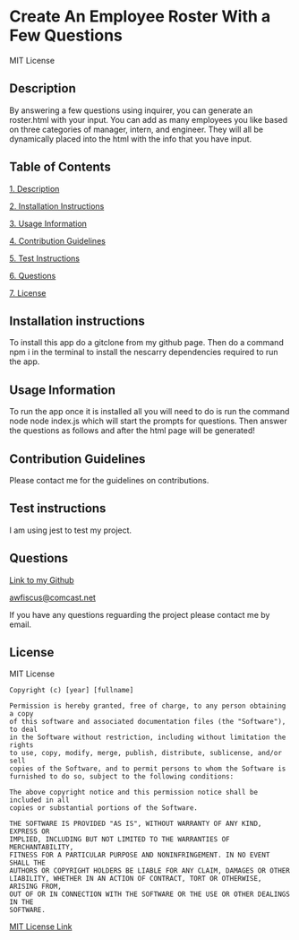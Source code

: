 # Create An Employee Roster With a Few Questions

MIT License

## Description

By answering a few questions using inquirer, you can generate an roster.html with your input. You can add as many employees you like based on three categories of manager, intern, and engineer. They will all be dynamically placed into the html with the info that you have input.

## Table of Contents

[1. Description](#description)

[2. Installation Instructions](#installation-instructions)

[3. Usage Information](#usage-information)

[4. Contribution Guidelines](#contribution-guidelines)

[5. Test Instructions](#test-instructions)

[6. Questions](#questions)

[7. License](#license)

## Installation instructions

To install this app do a gitclone from my github page. Then do a command npm i in the terminal to install the nescarry dependencies required to run the app.

## Usage Information

To run the app once it is installed all you will need to do is run the command node node index.js which will start the prompts for questions. Then answer the questions as follows and after the html page will be generated!

## Contribution Guidelines

Please contact me for the guidelines on contributions.

## Test instructions

I am using jest to test my project.

## Questions

[Link to my Github](https://github.com/awfiscus)

awfiscus@comcast.net

If you have any questions reguarding the project please contact me by email.

## License

MIT License

    Copyright (c) [year] [fullname]

    Permission is hereby granted, free of charge, to any person obtaining a copy
    of this software and associated documentation files (the "Software"), to deal
    in the Software without restriction, including without limitation the rights
    to use, copy, modify, merge, publish, distribute, sublicense, and/or sell
    copies of the Software, and to permit persons to whom the Software is
    furnished to do so, subject to the following conditions:

    The above copyright notice and this permission notice shall be included in all
    copies or substantial portions of the Software.

    THE SOFTWARE IS PROVIDED "AS IS", WITHOUT WARRANTY OF ANY KIND, EXPRESS OR
    IMPLIED, INCLUDING BUT NOT LIMITED TO THE WARRANTIES OF MERCHANTABILITY,
    FITNESS FOR A PARTICULAR PURPOSE AND NONINFRINGEMENT. IN NO EVENT SHALL THE
    AUTHORS OR COPYRIGHT HOLDERS BE LIABLE FOR ANY CLAIM, DAMAGES OR OTHER
    LIABILITY, WHETHER IN AN ACTION OF CONTRACT, TORT OR OTHERWISE, ARISING FROM,
    OUT OF OR IN CONNECTION WITH THE SOFTWARE OR THE USE OR OTHER DEALINGS IN THE
    SOFTWARE.

[MIT License Link](https://choosealicense.com/licenses/mit/)
